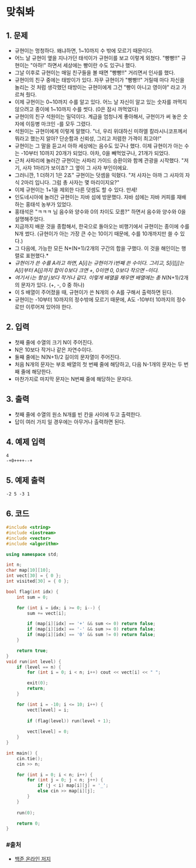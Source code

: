 # 맞춰봐

## 1. 문제

- 규현이는 멍청하다. 왜냐하면, 1~10까지 수 밖에 모르기 때문이다.
- 어느 날 규현이 옆을 지나가던 태석이가 규현이를 보고 이렇게 외쳤다. "빵빵!!" 규현이는 "아하!" 하면서 세상에는 빵이란 수도 있구나 했다.
- 그날 이후로 규현이는 매일 친구들을 볼 때면 "빵빵!!" 거리면서 인사를 했다.
- 규현이의 친구 중에는 태방이가 있다. 자꾸 규현이가 "빵빵!!" 거릴때 마다 자신을 놀리는 것 처럼 생각했던 태방이는 규현이에게 그건 "빵이 아니고 영이야" 라고 가르쳐 줬다.
- 이제 규현이는 0~10까지 수를 알고 있다. 어느 날 자신이 알고 있는 숫자를 까먹지 않으려고 종이에 1~10까지 수를 썻다. (0은 잠시 까먹었다)
- 규현이의 친구 석원이는 밀덕이다. 계급을 엄청나게 좋아해서, 규현이가 써 놓은 숫자에 이등병 마크인 -를 모두 그렸다.
- 석원이는 규현이에게 이렇게 말했다. "너, 우리 위대하신 미하엘 칼라시니코프께서 뭐라고 했는지 알아? 단순함과 신뢰성, 그리고 저렴한 가격이 최고야!"
- 규현이는 그 말을 듣고서 아하 세상에는 음수도 있구나 했다. 이제 규현이가 아는 수는 -10부터 10까지 20개가 되었다. 아차, 0을 빼먹었구나, 21개가 되었다.
- 근처 사파리에 놀러간 규현이는 사파리 가이드 승환이와 함께 관광을 시작했다. "저기, 사자 1마리가 보이죠? 그 옆이 그 사자 부인이에요.
- 그러니깐, 1 더하기 1은 2죠" 규현이는 덧셈을 익혔다. "저 사자는 아까 그 사자의 자식 2마리 입니다. 그럼 총 사자는 몇 마리이지요?"
- 이제 규현이는 1+1을 제외한 다른 덧셈도 할 수 있다. 만세!
- 인도네시아에 놀러간 규현이는 자바 섬에 방문했다. 자바 섬에는 자바 커피를 재배하는 홍태석 농부가 있었다.
- 홍태석은 "ㅋㅋㅋ 님 음수와 양수와 0의 차이도 모름?" 하면서 음수와 양수와 0을 설명해주었다.
- 지금까지 배운 것을 종합해서, 한국으로 돌아오는 비행기에서 규현이는 종이에 수를 N개 썼다. (규현이가 아는 가장 큰 수는 10이기 때문에, 수를 10개까지만 쓸 수 있다.) 
- 그 다음에, 가능한 모든 N*(N+1)/2개의 구간의 합을 구했다. 이 것을 해인이는 행렬로 표현했다.*
- *규현이가 쓴 수를 A라고 하면, A[i]는 규현이가 i번째 쓴 수이다. 그리고, S[i][j]는 A[i]부터 A[j]까지 합이 0보다 크면 +, 0이면 0, 0보다 작으면 -이다.*
- *여기서 i는 항상 j보다 작거나 같다. 이렇게 배열을 채우면 배열에는 총 N*(N+1)/2개의 문자가 있다. (+, -, 0 중 하나)
- 이 S 배열이 주어졌을 때, 규현이가 쓴 N개의 수 A를 구해서 출력하면 된다.
- 규현이는 -10부터 10까지의 정수밖에 모르기 때문에, A도 -10부터 10까지의 정수로만 이루어져 있어야 한다.

## 2. 입력
- 첫째 줄에 수열의 크기 N이 주어진다.
- N은 10보다 작거나 같은 자연수이다.
- 둘째 줄에는 N(N+1)/2 길이의 문자열이 주어진다.
- 처음 N개의 문자는 부호 배열의 첫 번째 줄에 해당하고, 다음 N-1개의 문자는 두 번째 줄에 해당한다.
- 마찬가지로 마지막 문자는 N번째 줄에 해당하는 문자다.

## 3. 출력

- 첫째 줄에 수열의 원소 N개를 빈 칸을 사이에 두고 출력한다.
- 답이 여러 가지 일 경우에는 아무거나 출력하면 된다.


## 4. 예제 입력
```
4
-+0++++--+
```

## 5. 예제 출력
```
-2 5 -3 1
```

## 6. 코드

```c++
#include <string>
#include <iostream>
#include <vector>
#include <algorithm>

using namespace std;

int n;
char map[10][10];
int vect[30] = { 0 };
int visited[30] = { 0 };

bool flag(int idx) {
    int sum = 0;

    for (int i = idx; i >= 0; i--) {
        sum += vect[i];

        if (map[i][idx] == '+' && sum <= 0) return false;
        if (map[i][idx] == '-' && sum >= 0) return false;
        if (map[i][idx] == '0' && sum != 0) return false;
    }

    return true;
}
void run(int level) {
    if (level == n) {
        for (int i = 0; i < n; i++) cout << vect[i] << " ";

        exit(0);
        return;
    }

    for (int i = -10; i <= 10; i++) {
        vect[level] = i;
        
        if (flag(level)) run(level + 1);
        
        vect[level] = 0;
    }
}

int main() {
    cin.tie();
    cin >> n;

    for (int i = 0; i < n; i++) {
        for (int j = 0; j < n; j++) {
            if (j < i) map[i][j] = '_';
            else cin >> map[i][j];
        }
    }
    
    run(0);

    return 0;
}
```



### #출처

- [백준 온라인 저지](https://www.acmicpc.net/problem/1248)

